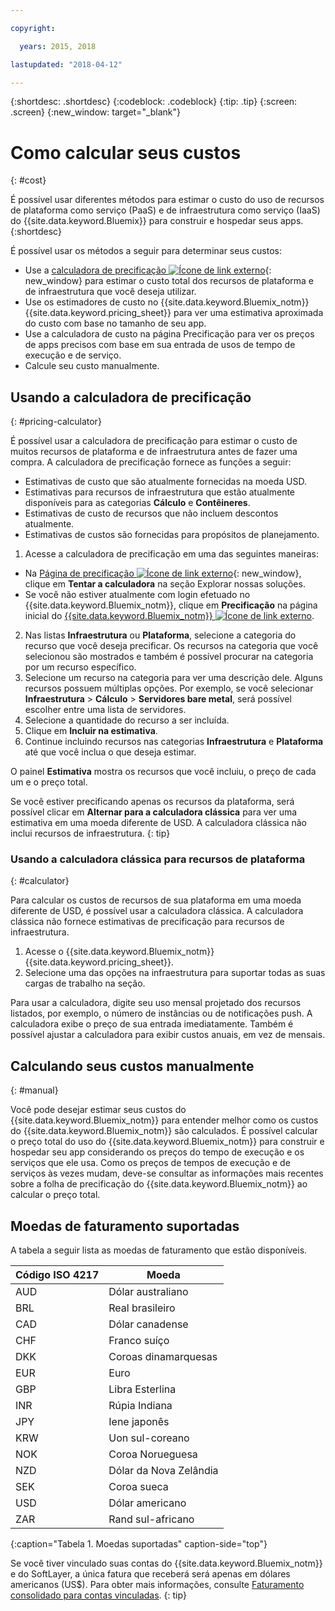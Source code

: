```yaml
---

copyright:

  years: 2015, 2018

lastupdated: "2018-04-12"

---
```


{:shortdesc: .shortdesc}
{:codeblock: .codeblock}
{:tip: .tip}
{:screen: .screen}
{:new_window: target="_blank"}

# Como calcular seus custos
{: #cost}

É possível usar diferentes métodos para estimar o custo do uso de recursos de
plataforma como serviço (PaaS) e de infraestrutura como serviço (IaaS) do {{site.data.keyword.Bluemix}} para construir e hospedar seus
apps.
{:shortdesc}

É possível usar os métodos a seguir para determinar seus custos:
* Use a [calculadora de precificação
![Ícone de link externo](../icons/launch-glyph.svg)](https://console.bluemix.net/pricing/){: new_window} para
estimar o custo total dos recursos de plataforma e de infraestrutura que você deseja utilizar.
* Use os estimadores de custo no {{site.data.keyword.Bluemix_notm}}
{{site.data.keyword.pricing_sheet}} para ver uma estimativa aproximada do custo com base no tamanho de
seu app.
* Use a calculadora de custo na página Precificação para ver os preços de apps precisos com base em sua
entrada de usos de tempo de execução e de serviço.
* Calcule seu custo manualmente.

## Usando a calculadora de precificação
{: #pricing-calculator}

É possível usar a calculadora de precificação para estimar o custo de muitos recursos de plataforma e
de infraestrutura antes de fazer uma compra.
A calculadora de precificação fornece as funções a seguir:
  * Estimativas de custo que são atualmente fornecidas na moeda USD.
  * Estimativas para recursos de infraestrutura que estão atualmente disponíveis para as
categorias **Cálculo** e **Contêineres**.
  * Estimativas de custo de recursos que não incluem descontos atualmente.
  * Estimativas de custos são fornecidas para propósitos de planejamento.

1. Acesse a calculadora de precificação em uma das seguintes maneiras:
  * Na [Página de precificação
![Ícone de link externo](../icons/launch-glyph.svg)](https://www.ibm.com/cloud/pricing){: new_window}, clique
em **Tentar a calculadora** na seção Explorar nossas soluções.
  * Se você não estiver atualmente com login efetuado no {{site.data.keyword.Bluemix_notm}},
clique em **Precificação** na página inicial do
[{{site.data.keyword.Bluemix_notm}}
![Ícone de link externo](../icons/launch-glyph.svg)](https://console.bluemix.net/).
2. Nas listas **Infraestrutura** ou **Plataforma**, selecione a
categoria do recurso que você deseja precificar. Os recursos na categoria que você selecionou são mostrados e
também é possível procurar na categoria por um recurso específico.
3. Selecione um recurso na categoria para ver uma descrição dele. Alguns recursos possuem múltiplas opções. Por exemplo, se você selecionar **Infraestrutura** > **Cálculo** > **Servidores bare metal**, será possível escolher entre uma lista de servidores. 
4. Selecione a quantidade do recurso a ser incluída.
5. Clique em **Incluir na estimativa**.
6. Continue incluindo recursos nas categorias **Infraestrutura** e **Plataforma** até que você inclua o que deseja estimar.

O painel **Estimativa** mostra os recursos que você incluiu, o preço de cada um e o preço total. 

Se você estiver precificando apenas os recursos da plataforma, será possível clicar em
**Alternar para a calculadora clássica** para ver uma estimativa em uma moeda diferente de
USD. A calculadora clássica não inclui recursos de infraestrutura.
{: tip}

### Usando a calculadora clássica para recursos de plataforma
{: #calculator}

Para calcular os custos de recursos de sua plataforma em uma moeda diferente de USD, é possível usar a
calculadora clássica. A calculadora clássica não fornece estimativas de precificação para recursos de
infraestrutura.

1. Acesse o {{site.data.keyword.Bluemix_notm}} {{site.data.keyword.pricing_sheet}}.
2. Selecione uma das opções na infraestrutura para suportar todas as suas cargas de trabalho na seção.

Para usar a calculadora, digite seu uso mensal projetado dos recursos listados, por exemplo, o número de instâncias ou de notificações push. A calculadora exibe o preço de sua entrada imediatamente. Também é possível ajustar a calculadora para exibir custos anuais, em vez de mensais.

## Calculando seus custos manualmente
{: #manual}

Você pode desejar estimar seus custos do {{site.data.keyword.Bluemix_notm}} para entender melhor como os custos do {{site.data.keyword.Bluemix_notm}} são calculados. É possível calcular o preço total do uso do {{site.data.keyword.Bluemix_notm}} para construir e hospedar seu app considerando os preços do tempo de execução e os serviços que ele usa. 
Como os preços de tempos de execução e de serviços às vezes mudam, deve-se consultar as informações
mais recentes sobre a folha de precificação do {{site.data.keyword.Bluemix_notm}} ao
calcular o preço total.

## Moedas de faturamento suportadas

A tabela a seguir lista as moedas de faturamento que estão disponíveis.

|Código ISO 4217| Moeda|
|-------------|---------|
|AUD |	  Dólar australiano|
|BRL |	  Real brasileiro|
|CAD |	  Dólar canadense|
|CHF |	  Franco suíço|
|DKK |	  Coroas dinamarquesas|
|EUR |	  Euro|
|GBP |	  Libra Esterlina|
|INR |	  Rúpia Indiana|
|JPY |	  Iene japonês|
|KRW |	  Uon sul-coreano|
|NOK |	  Coroa Norueguesa|
|NZD |	  Dólar da Nova Zelândia|
|SEK |	  Coroa sueca|
|USD |    Dólar americano|
|ZAR |	  Rand sul-africano|
{:caption="Tabela 1. Moedas suportadas" caption-side="top"}

Se você tiver vinculado suas contas do {{site.data.keyword.Bluemix_notm}} e do SoftLayer, a única fatura que receberá será apenas em dólares americanos (US$). Para obter mais informações, consulte [Faturamento consolidado para contas vinculadas](/docs/account/linking_accounts.html).
{: tip}
